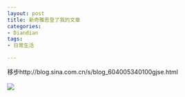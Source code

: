 ```yaml
---
layout: post
title: 新奇雅思登了我的文章
categories:
- Diandian
tags:
- 日常生活

---
```

移步http://blog.sina.com.cn/s/blog_604005340100gjse.html
<br />
<br />
<img src="http://m2.img.srcdd.com/farm5/d/2012/0627/10/CD8A4E0A4C6F617D688512C232B12243_B500_900_500_638.PNG" />
<br />